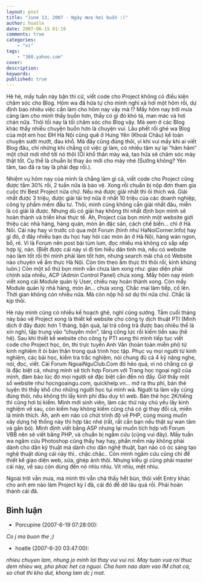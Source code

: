 ```yaml
---
layout: post
title: "June 13, 2007 - Ngày mưa hơi buồn :("
author: hoatle
date: 2007-06-15 01:19
comments: true
categories:
    - "vi"
tags:
    - "360.yahoo.com"
cover:
description:
keywords:
published: true
---
```


Hè hè, mấy tuần này bận thi cử, viết code cho Project không có điều kiện chăm sóc cho Blog. Hôm wa
đã hứa tự cho mình nghỉ xả hơi một hôm rồi, dự định bao nhiêu việc cần làm cho hôm nay vậy mà !?
Mấy hôm nay trời mưa càng làm cho mình thấy buồn hơn, thấy có gì đó khó tả, man mác và hơi chán nữa.
Thôi tối nay là tối chăm sóc cho Blog vậy. Mà xem ở các Blog khác thấy nhiều chuyện buồn hơn là
chuyện vui. Lâu phết rồi ghé wa Blog của một em học ĐH Hà Nội cũng quê ở Hưng Yên (Khoái Châu) kể
toàn chuyện sướt mướt, đau khổ. Mà đấy cũng đúng thôi, vì khi vui mấy khi ai viết Blog đâu, chỉ
những khi chẳng có việc gì làm, có nhiều tâm sự lại “hâm hâm” một chút mới nhớ tới nó thôi (Ôi khổ
thân mày wá, tao hứa sẽ chăm sóc mày thật tốt. Cụ thể là chuẩn bị thay áo mới cho mày nhé (Sướng
không? Yên tâm, tao đã ra tay là phải đẹp rồi.).

<!-- more -->

Nhiệm vụ hôm nay của mình là chẳng làm gì cả, viết code cho Project cũng được tầm 30% rồi, 2 tuần
nữa là bảo vệ. Xong rồi chuẩn bị nộp đơn tham gia cuộc thi Best Project nữa chứ. Nếu mà được giải
nhất thì ôi thích wá. Giải nhất được 3 triệu, được giải tài trợ nữa ít nhất 10 triệu của các doanh
nghiệp, công ty phầm mềm đầu tư. Thôi, mình cũng không cần giải nhất đâu, miễn là có giải là được.
Nhưng dù có giải hay không thì nhất định bọn mình sẽ hoàn thành và triển khai thực tế. Àh, Project
của bọn mình một website giới thiệu các nhà hàng, hàng quán, món ăn đặc sản, cách chế biến… chỉ ở
Hà Nôi. Cái này hay vì trước có qua một Forum (hình như HaNoiCorner.Info) hay gì đó, ở đây nhiều bạn
du học hay hỏi các món ăn ở Hà Nội, hàng wán ngon, bổ, rẻ. Vì là Forum nên post bài tùm lum, đọc
nhiều mà không có sắp xếp hợp lý, nản. (Biết được cái này vì đi tìm hiểu dân tình mà, nếu có website
nào làm tốt rồi thì mình phải làm tốt hơn, nhưng search mãi chả có Website nào chuyên về ẩm thực Hà
Nội. Còn tìm theo ẩm thực thì thôi rồi, kinh khủng luôn.) Còn một số thứ bọn mình vẫn chưa làm xong
như: giao diện phải chỉnh sửa nhiều, ACP (Admin Control Panel) chưa xong. Mấy hôm nay mình viết xong
cái Module quản lý User, chiều nay hoàn thành xong. Còn mấy Module quản lý nhà hàng, món ăn… chưa
xong. Chắc mai làm tiếp, cố lên. Thời gian không còn nhiều nữa. Mà còn nộp hồ sơ dự thi nữa chứ.
Chắc là kịp thôi.

Hè này mình cũng có nhiều kế hoạch ghê, nghĩ cũng sướng. Tầm cuối tháng này bảo vệ Project xong là
thiết kế website cho công ty dịch thuật PTI (Mình dịch ở đây được hơn 1 tháng, bận quá, lại trả công
trả được bao nhiêu thế là xin nghỉ, tập trung vào “chuyên môn”, tăng công lực rồi kiếm tiền sau (hê
hê). Sau khi thiết kế website cho công ty PTI xong thì mình tiếp tục viết code cho Project học, ôn,
thi trực tuyến Anh Văn (hoàn toàn miễn phí) từ kinh nghiệm ít ỏi bản thân trong quá trình học tập.
Phục vụ mọi người từ kinh nghiệm, các bài học, kiểm tra trắc nghiệm, nói chung đủ cả 4 kỹ năng nghe,
nói, đọc, viết. Cái Forum NgoaiNguClub.Com đó héo quá, vì nó chẳng có gì là đặc biệt cả, nhưng mình
sẽ tích hợp Forum với Trang học ngoại ngữ của mình, đảm bảo lúc đó mọi người sẽ đặc biệt cần đến nó
đấy. Giờ thấy một số website như hocngoaingu.com, quickhelp.vn… mở ra thu phí, bản thẻ luyện thi
thấy khổ cho những người học tụi mình wá. Người ta làm vậy cũng đúng thôi, nếu không thì lấy kinh
phí đâu duy trì web. Bán thẻ học 2K/tiếng thì cũng hơi bị kiếm. Mình mới sinh viên, làm các thứ này
chủ yếu lấy kinh nghiệm về sau, còn kiếm hay không kiếm cũng chả có gì thay đổi cả, miến là mình
thích. Àh, anh em nào có chút trình độ về PHP, cùng mong muốn xây dựng hệ thống này thì hợp tác nhé
(rất, rất cần bạn nếu thật sự wan tâm và gắn bó). Mình định viết bằng ASP nhưng lại muốn tích hợp
với Forum VBB nên sẽ viết bằng PHP, và chuẩn bị ngâm cứu (cũng vui đây). Mấy tuần wa ngâm cứu
Photoshop cũng thấy hay hay, phần mềm này không phải dành cho dân kỹ thuật mà dành cho dân nghệ
thuật, bạn nào có óc sáng tạo nghệ thuật dùng cái này thì.. chậc.chậc.. Còn mình ngâm cứu cũng chỉ
để thiết kế giao diện web, sửa, ghép ảnh thôi. Nhưng kiểu gì cũng phải master cái này, về sau còn
dùng đến nó nhìu nhìu. Vít nhìu, mệt nhìu.

Ngoài trời vẫn mưa, mà mình thì vẫn chả thấy hết bùn, thôi viết Entry khác cho anh em nào làm
Project kỳ I đã, cái đó để dở lâu quá rồi. Phải hoàn thành cái đã.


Bình luận
---------

- Porcupine (2007-6-19 07:28:00):

*Co j ma buon the ;)*

- hoatle (2007-6-20 03:47:00):

*nhieu chuyen lam, nhung jo minh lai thay vui vui roi. May tuan vua roi thuc dem nhieu wa, pho phac het ca nguoi. Cha hom nao dam vao IM chat ca, so chat thi kho dut, khong lam dc j mat.*
